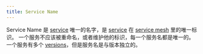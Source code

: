 ```yaml
---
title: Service Name
---
```

Service Name 是 [service](#service) 唯一的名字，是 [service](#service) 在 [service mesh](#service-mesh) 里的唯一标识。
一个服务不应该被重命名，或者维护他的标识，每一个服务名都是唯一的。
一个服务有多个 [versions](#service-version)，但是服务名是与版本独立的。
